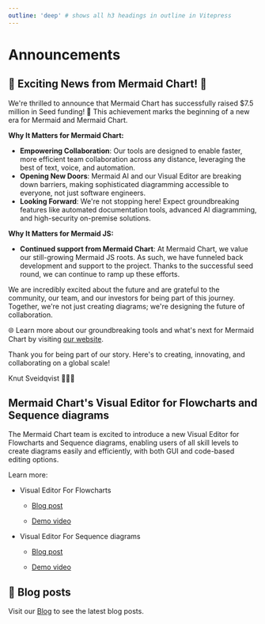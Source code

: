 ```yaml
---
outline: 'deep' # shows all h3 headings in outline in Vitepress
---
```


# Announcements

## 🚀 Exciting News from Mermaid Chart! 🚀

We're thrilled to announce that Mermaid Chart has successfully raised $7.5 million in Seed funding! 🌟 This achievement marks the beginning of a new era for Mermaid and Mermaid Chart.

**Why It Matters for Mermaid Chart:**

* **Empowering Collaboration**: Our tools are designed to enable faster, more efficient team collaboration across any distance, leveraging the best of text, voice, and automation.
* **Opening New Doors**: Mermaid AI and our Visual Editor are breaking down barriers, making sophisticated diagramming accessible to everyone, not just software engineers.
* **Looking Forward**: We're not stopping here! Expect groundbreaking features like automated documentation tools, advanced AI diagramming, and high-security on-premise solutions.

**Why It Matters for Mermaid JS:**

* **Continued support from Mermaid Chart**: At Mermaid Chart, we value our still-growing Mermaid JS roots. As such, we have funneled back development and support to the project. Thanks to the successful seed round, we can continue to ramp up these efforts.

We are incredibly excited about the future and are grateful to the community, our team, and our investors for being part of this journey. Together, we're not just creating diagrams; we're designing the future of collaboration.

🌐 Learn more about our groundbreaking tools and what's next for Mermaid Chart by visiting [our website](https://www.mermaidchart.com/blog/posts/mermaid-chart-raises-7.5m-to-reinvent-visual-collaoration-for-enterprises).

Thank you for being part of our story. Here's to creating, innovating, and collaborating on a global scale!

Knut Sveidqvist 🧜‍♂️✨

## Mermaid Chart's Visual Editor for Flowcharts and Sequence diagrams

The Mermaid Chart team is excited to introduce a new Visual Editor for Flowcharts and Sequence diagrams, enabling users of all skill levels to create diagrams easily and efficiently, with both GUI and code-based editing options.

Learn more:

* Visual Editor For Flowcharts

  * [Blog post](https://www.mermaidchart.com/blog/posts/mermaid-chart-releases-new-visual-editor-for-flowcharts)

  * [Demo video](https://www.youtube.com/watch?v=5aja0gijoO0)

* Visual Editor For Sequence diagrams

  * [Blog post](https://www.mermaidchart.com/blog/posts/mermaid-chart-unveils-visual-editor-for-sequence-diagrams)

  * [Demo video](https://youtu.be/imc2u5_N6Dc)

## 📖 Blog posts

Visit our [Blog](./blog.md) to see the latest blog posts.
